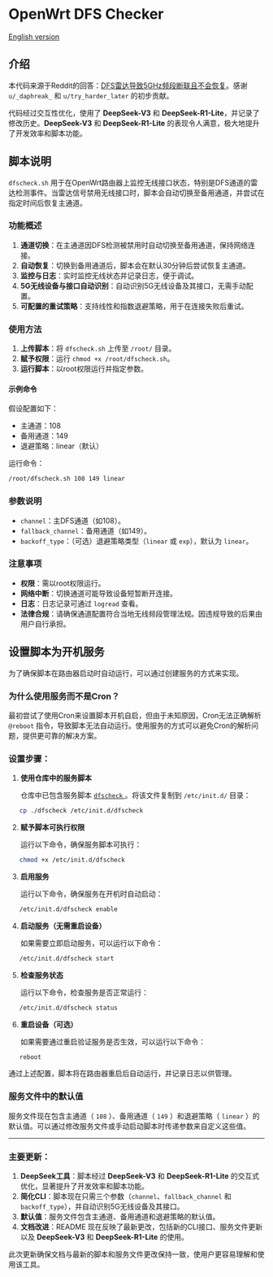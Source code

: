 # OpenWrt DFS Checker

[English version](README_en.md)

## 介绍

本代码来源于Reddit的回答：[DFS雷达导致5GHz频段断联且不会恢复](https://www.reddit.com/r/openwrt/comments/rs9pit/dfs_radar_causes_5ghz_to_drop_and_it_doesnt_come/)。感谢 `u/_daphreak_` 和 `u/try_harder_later` 的初步贡献。

代码经过交互性优化，使用了 **DeepSeek-V3** 和 **DeepSeek-R1-Lite**，并记录了修改历史。**DeepSeek-V3** 和 **DeepSeek-R1-Lite** 的表现令人满意，极大地提升了开发效率和脚本功能。

## 脚本说明

`dfscheck.sh` 用于在OpenWrt路由器上监控无线接口状态，特别是DFS通道的雷达检测事件。当雷达信号禁用无线接口时，脚本会自动切换至备用通道，并尝试在指定时间后恢复主通道。

### 功能概述

1. **通道切换**：在主通道因DFS检测被禁用时自动切换至备用通道，保持网络连接。
2. **自动恢复**：切换到备用通道后，脚本会在默认30分钟后尝试恢复主通道。
3. **监控与日志**：实时监控无线状态并记录日志，便于调试。
4. **5G无线设备与接口自动识别**：自动识别5G无线设备及其接口，无需手动配置。
5. **可配置的重试策略**：支持线性和指数退避策略，用于在连接失败后重试。

### 使用方法

1. **上传脚本**：将 `dfscheck.sh` 上传至 `/root/` 目录。
2. **赋予权限**：运行 `chmod +x /root/dfscheck.sh`。
3. **运行脚本**：以root权限运行并指定参数。

#### 示例命令

假设配置如下：
* 主通道：108
* 备用通道：149
* 退避策略：linear（默认）

运行命令：

```sh
/root/dfscheck.sh 108 149 linear
```

### 参数说明

* `channel`：主DFS通道（如108）。
* `fallback_channel`：备用通道（如149）。
* `backoff_type`：（可选）退避策略类型（`linear` 或 `exp`），默认为 `linear`。

### 注意事项

* **权限**：需以root权限运行。
* **网络中断**：切换通道可能导致设备短暂断开连接。
* **日志**：日志记录可通过 `logread` 查看。
* **法律合规**：请确保通道配置符合当地无线频段管理法规。因违规导致的后果由用户自行承担。

## 设置脚本为开机服务

为了确保脚本在路由器启动时自动运行，可以通过创建服务的方式来实现。

### 为什么使用服务而不是Cron？

最初尝试了使用Cron来设置脚本开机自启，但由于未知原因，Cron无法正确解析 `@reboot` 指令，导致脚本无法自动运行。使用服务的方式可以避免Cron的解析问题，提供更可靠的解决方案。

### 设置步骤：

1. **使用仓库中的服务脚本**

   仓库中已包含服务脚本 [ `dfscheck` ](./dfscheck) 。将该文件复制到 `/etc/init.d/` 目录：

   

```sh
   cp ./dfscheck /etc/init.d/dfscheck
   ```

2. **赋予脚本可执行权限**

   运行以下命令，确保服务脚本可执行：

   

```sh
   chmod +x /etc/init.d/dfscheck
   ```

3. **启用服务**

   运行以下命令，确保服务在开机时自动启动：

   

```sh
   /etc/init.d/dfscheck enable
   ```

4. **启动服务（无需重启设备）**

   如果需要立即启动服务，可以运行以下命令：

   

```sh
   /etc/init.d/dfscheck start
   ```

5. **检查服务状态**

   运行以下命令，检查服务是否正常运行：

   

```sh
   /etc/init.d/dfscheck status
   ```

6. **重启设备（可选）**

   如果需要通过重启验证服务是否生效，可以运行以下命令：

   

```sh
   reboot
   ```

通过上述配置，脚本将在路由器重启后自动运行，并记录日志以供管理。

### 服务文件中的默认值

服务文件现在包含主通道（ `108` ）、备用通道（ `149` ）和退避策略（ `linear` ）的默认值。可以通过修改服务文件或手动启动脚本时传递参数来自定义这些值。

---

### 主要更新：

1. **DeepSeek工具**：脚本经过 **DeepSeek-V3** 和 **DeepSeek-R1-Lite** 的交互式优化，显著提升了开发效率和脚本功能。
2. **简化CLI**：脚本现在只需三个参数（`channel`、`fallback_channel` 和 `backoff_type`），并自动识别5G无线设备及其接口。
3. **默认值**：服务文件包含主通道、备用通道和退避策略的默认值。
4. **文档改进**：README 现在反映了最新更改，包括新的CLI接口、服务文件更新以及 **DeepSeek-V3** 和 **DeepSeek-R1-Lite** 的使用。

此次更新确保文档与最新的脚本和服务文件更改保持一致，使用户更容易理解和使用该工具。
